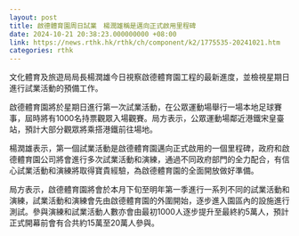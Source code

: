 ```yaml
---
layout: post
title: 啟德體育園周日試業　楊潤雄稱是邁向正式啟用里程碑
date: 2024-10-21 20:38:23.000000000 +08:00
link: https://news.rthk.hk/rthk/ch/component/k2/1775535-20241021.htm
categories: rthk
---
```


文化體育及旅遊局局長楊潤雄今日視察啟德體育園工程的最新進度，並檢視星期日進行試業活動的預備工作。

啟德體育園將於星期日進行第一次試業活動，在公眾運動場舉行一場本地足球賽事，屆時將有1000名持票觀眾入場觀賽。局方表示，公眾運動場鄰近港鐵宋皇臺站，預計大部分觀眾將乘搭港鐵前往場地。

楊潤雄表示，第一個試業活動是啟德體育園邁向正式啟用的一個里程碑，政府和啟德體育園公司將會進行多次試業活動和演練，通過不同政府部門的全力配合，有信心試業活動和演練將取得寶貴經驗，為啟德體育園的全面開放做好準備。

局方表示，啟德體育園將會於本月下旬至明年第一季進行一系列不同的試業活動和演練，試業活動和演練會先由啟德體育園的外圍開始，逐步進入園區內的設施進行測試。參與演練和試業活動人數亦會由最初1000人逐步提升至最終約5萬人，預計正式開幕前會有合共約15萬至20萬人參與。
